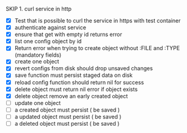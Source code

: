 SKIP 1. curl service in http 
-[x] Test that is possible to curl the service in https with test container
-[x] authenticate against service
-[x] ensure that get with empty id returns error
-[x] list one config object by id
-[x] Return error when trying to create object without :FILE and :TYPE (mandatory fields)
-[x] create one object
-[x] revert configs from disk should drop unsaved changes
-[x] save function must persist staged data on disk
-[x] reload config function should return nil for success
-[x] delete object must return nil error if object exists
-[x] delete object remove an early created object
-[ ] update one object
-[ ] a created object must persist ( be saved )
-[ ] a updated object must persist ( be saved )
-[ ] a deleted object must persist ( be saved )